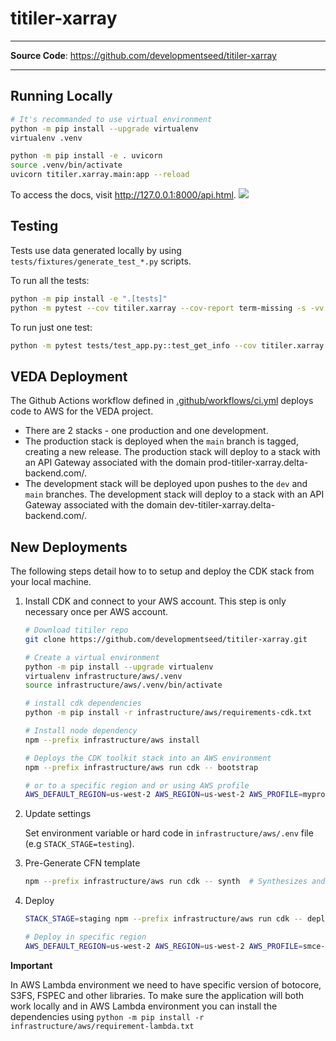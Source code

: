 # titiler-xarray

---

**Source Code**: <a href="https://github.com/developmentseed/titiler-xarray" target="_blank">https://github.com/developmentseed/titiler-xarray</a>

---

## Running Locally

```bash
# It's recommanded to use virtual environment
python -m pip install --upgrade virtualenv
virtualenv .venv

python -m pip install -e . uvicorn
source .venv/bin/activate
uvicorn titiler.xarray.main:app --reload
```

To access the docs, visit http://127.0.0.1:8000/api.html.
![](https://github.com/developmentseed/titiler-xarray/assets/10407788/4368546b-5b60-4cd5-86be-fdd959374b17)

## Testing

Tests use data generated locally by using `tests/fixtures/generate_test_*.py` scripts.

To run all the tests:

```bash
python -m pip install -e ".[tests]"
python -m pytest --cov titiler.xarray --cov-report term-missing -s -vv
```

To run just one test:

```bash
python -m pytest tests/test_app.py::test_get_info --cov titiler.xarray --cov-report term-missing -s -vv
```

## VEDA Deployment

The Github Actions workflow defined in [.github/workflows/ci.yml](./.github/workflows/ci.yml) deploys code to AWS for the VEDA project.

* There are 2 stacks - one production and one development.
* The production stack is deployed when the `main` branch is tagged, creating a new release. The production stack will deploy to a stack with an API Gateway associated with the domain prod-titiler-xarray.delta-backend.com/.
* The development stack will be deployed upon pushes to the `dev` and `main` branches. The development stack will deploy to a stack with an API Gateway associated with the domain dev-titiler-xarray.delta-backend.com/.


## New Deployments

The following steps detail how to to setup and deploy the CDK stack from your local machine.

1. Install CDK and connect to your AWS account. This step is only necessary once per AWS account.

    ```bash
    # Download titiler repo
    git clone https://github.com/developmentseed/titiler-xarray.git

    # Create a virtual environment
    python -m pip install --upgrade virtualenv
    virtualenv infrastructure/aws/.venv
    source infrastructure/aws/.venv/bin/activate

    # install cdk dependencies
    python -m pip install -r infrastructure/aws/requirements-cdk.txt

    # Install node dependency
    npm --prefix infrastructure/aws install

    # Deploys the CDK toolkit stack into an AWS environment
    npm --prefix infrastructure/aws run cdk -- bootstrap

    # or to a specific region and or using AWS profile
    AWS_DEFAULT_REGION=us-west-2 AWS_REGION=us-west-2 AWS_PROFILE=myprofile npm --prefix infrastructure/aws run cdk -- bootstrap
    ```

2. Update settings

    Set environment variable or hard code in `infrastructure/aws/.env` file (e.g `STACK_STAGE=testing`).

3. Pre-Generate CFN template

    ```bash
    npm --prefix infrastructure/aws run cdk -- synth  # Synthesizes and prints the CloudFormation template for this stack
    ```

4. Deploy

    ```bash
    STACK_STAGE=staging npm --prefix infrastructure/aws run cdk -- deploy titiler-xarray-staging

    # Deploy in specific region
    AWS_DEFAULT_REGION=us-west-2 AWS_REGION=us-west-2 AWS_PROFILE=smce-veda STACK_STAGE=production  npm --prefix infrastructure/aws run cdk -- deploy titiler-xarray-production
    ```


**Important**

In AWS Lambda environment we need to have specific version of botocore, S3FS, FSPEC and other libraries.
To make sure the application will both work locally and in AWS Lambda environment you can install the dependencies using `python -m pip install -r infrastructure/aws/requirement-lambda.txt`
